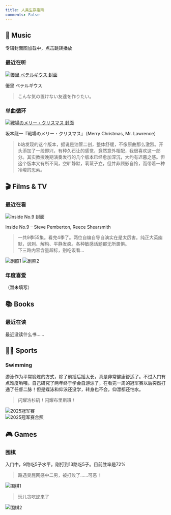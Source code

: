 ```yaml
---
title: 人类生存指南
comments: False
---
```


<link rel="stylesheet" href="/css/entertain.css">
<script src="/javascripts/entertain.js"></script>

<section class="ljs-section music">
  <h2>🎵 Music</h2>
  <p>专辑封面图加载中，点击跳转播放</p>

  <div class="ljs-card">
    <h3>最近在听</h3>
    <a href="https://music.163.com/song?id=1887893150" target="_blank">
      <img src="/pic/music1.png" alt="優里 ベテルギウス 封面">
    </a>
    <p class="ljs-song-title">優里 ベテルギウス</p>
    <blockquote>こんな気の置けない友達を作りたい。</blockquote>
  </div>

  <div class="ljs-card">
    <h3>单曲循环</h3>
    <a href="https://www.bilibili.com/video/BV1ZT421r78S" target="_blank">
      <img src="/pic/music2.png" alt="戦場のメリー・クリスマス 封面">
    </a>
    <p class="ljs-song-title">坂本龍一『戦場のメリー・クリスマス』（Merry Christmas, Mr. Lawrence）</p>
    <blockquote>
      b站发现的这个版本，据说是油管二创，整体舒缓，不像原曲那么激烈。开头添加了一段即兴，有种久石让的感觉，竟然意外相配，我很喜欢这一部分。其实教授晚期演奏发行的几个版本已经愈加深沉，大约有迟暮之感。但这个版本又有所不同，空旷静默，茕茕孑立，但并非顾影自怜，而带着一种冷峻的思索。 
    </blockquote>
  </div>
</section>

<section class="ljs-section film">
  <h2>🎬 Films & TV</h2>

  <div class="ljs-card interactive-card">
    <h3>最近在看</h3>
    <div class="ljs-movie-content">
      <img src="/pic/tv1.png" alt="Inside No.9 封面">
      <div>
        <p class="ljs-song-title">Inside No.9 – Steve Pemberton, Reece Shearsmith</p>
        <blockquote>
          一共9季55集。看完4季了。两位自编自导自演实在是太厉害。纯正大英幽默，讽刺、解构、平静发疯。各种敏感话题都无所畏惧。<br>下三路内容含量超标，别吃饭看...
        </blockquote>
      </div>
    </div>
    <div class="ljs-movie-thumbs">
      <img src="/pic/no91.png" alt="剧照1">
      <img src="/pic/no92.png" alt="剧照2">
    </div>
  </div>

  <div class="ljs-card">
    <h3>年度喜爱</h3>
    <p>（暂未填写）</p>
  </div>
</section>

<section class="ljs-section books">
  <h2>📚 Books</h2>
  <div class="ljs-card">
    <h3>最近在读</h3>
    <p>最近没读什么书……</p>
  </div>
</section>

<section class="ljs-section sports">
  <h2>🏊‍♀️ Sports</h2>
  <div class="ljs-card interactive-card" id="swimCard">
    <h3>Swimming</h3>
    <p>游泳作为平常锻炼的方式，除了前摇后摇太长，真是非常健康舒适了。不过入门有点难度哟喂。自己研究了两年终于学会自游泳了，在看完一周的冠军赛以后突然打通了任督二脉！但是蝶泳和仰泳还没学，转身也不会，仰漂都还怕水。</p>
    <blockquote>闪耀洛杉矶！闪耀布里斯班！</blockquote>
    <div class="ljs-swim-images">
      <img src="/pic/swim1.jpg" alt="2025冠军赛"><br>
      <img src="/pic/swim2.jpg" alt="2025冠军赛合照">
    </div>
  </div>
</section>

<section class="ljs-section games">
  <h2>🎮 Games</h2>
  <div class="ljs-card interactive-card" id="goCard">
    <h3>围棋</h3>
    <p >入门中，9路吃5子水平。刚打到13路吃5子。目前胜率是72%</p>
    <blockquote>路遇臭屁网感中二男，被打败了……可恶！</blockquote>
    <img src="/pic/game1.jpg" alt="围棋1">
    <blockquote>玩儿贪吃蛇来了</blockquote>
    <img src="/pic/game2.jpg" alt="围棋2">
  </div>
</section>

